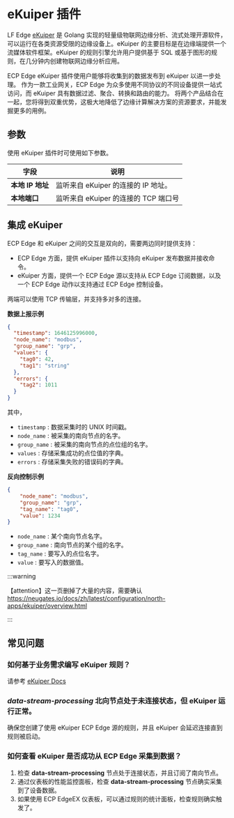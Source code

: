 # eKuiper 插件

LF Edge [eKuiper] 是 Golang 实现的轻量级物联网边缘分析、流式处理开源软件，可以运行在各类资源受限的边缘设备上。eKuiper 的主要目标是在边缘端提供一个流媒体软件框架。eKuiper 的规则引擎允许用户提供基于 SQL 或基于图形的规则，在几分钟内创建物联网边缘分析应用。

ECP Edge eKuiper 插件使用户能够将收集到的数据发布到 eKuiper 以进一步处理。
作为一款工业网关，ECP Edge 为众多使用不同协议的不同设备提供一站式访问，而 eKuiper 具有数据过滤、聚合、转换和路由的能力。
将两个产品结合在一起，您将得到双重优势，这极大地降低了边缘计算解决方案的资源要求，并能发掘更多的用例。

## 参数

使用 eKuiper 插件时可使用如下参数。

| 字段                | 说明                                                         |
| ------------------- | ------------------------------------------------------------ |
| **本地 IP 地址**    | 监听来自 eKuiper 的连接的 IP 地址。                          |
| **本地端口**        | 监听来自 eKuiper 的连接的 TCP 端口号                         |

## 集成 eKuiper

ECP Edge 和 eKuiper 之间的交互是双向的，需要两边同时提供支持：
* ECP Edge 方面，提供 eKuiper 插件以支持向 eKuiper 发布数据并接收命令。
* eKuiper 方面，提供一个 ECP Edge 源以支持从 ECP Edge 订阅数据，以及一个 ECP Edge 动作以支持通过 ECP Edge 控制设备。

两端可以使用 TCP 传输层，并支持多对多的连接。

**数据上报示例**

```json
{
  "timestamp": 1646125996000,
  "node_name": "modbus", 
  "group_name": "grp",
  "values": {
    "tag0": 42,
    "tag1": "string"
  },
  "errors": {
    "tag2": 1011
  }
}
```

其中，

* `timestamp` : 数据采集时的 UNIX 时间戳。
* `node_name` : 被采集的南向节点的名字。
* `group_name` : 被采集的南向节点的点位组的名字。
* `values` : 存储采集成功的点位值的字典。
* `errors` : 存储采集失败的错误码的字典。

**反向控制示例**

```json
{
    "node_name": "modbus",
    "group_name": "grp",
    "tag_name": "tag0",
    "value": 1234
}
```

* `node_name` : 某个南向节点名字。
* `group_name` : 南向节点的某个组的名字。
* `tag_name` : 要写入的点位名字。
* `value` : 要写入的数据值。

:::warning

【attention】这一页删掉了大量的内容，需要确认 https://neugates.io/docs/zh/latest/configuration/north-apps/ekuiper/overview.html

:::

[eKuiper]: https://ekuiper.org
[NNG pair0 协议]: https://nng.nanomsg.org/man/v1.3.2/nng_pair.7.html
[IPC 传输层]: https://nng.nanomsg.org/man/v1.3.2/nng_ipc.7.html
[TCP 传输层]: https://nng.nanomsg.org/man/v1.3.2/nng_tcp.7.html
[使用 eKuiper 对 Neuron 采集的数据进行流式处理]: https://ekuiper.org/docs/zh/latest/integrations/neuron/neuron_integration_tutorial.html#integration-of-neuron-and-ekuiper



## 常见问题

### 如何基于业务需求编写 eKuiper 规则？

请参考 [eKuiper Docs](https://ekuiper.org/docs/en/latest)

### *data-stream-processing* 北向节点处于未连接状态，但 eKuiper 运行正常。

确保您创建了使用 eKuiper ECP Edge 源的规则，并且 eKuiper 会延迟连接直到规则被启动。

### 如何查看 eKuiper 是否成功从 ECP Edge 采集到数据？

1. 检查 **data-stream-processing** 节点处于连接状态，并且订阅了南向节点。
2. 通过仪表板的性能监控面板，检查 **data-stream-processing** 节点确实采集到了设备数据。
3. 如果使用 ECP EdgeEX 仪表板，可以通过规则的统计面板，检查规则确实触发了。
